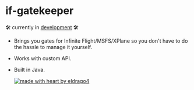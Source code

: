 # if-gatekeeper 
<p>🛠️ currently in <a href="https://github.com/eldrago4/if-gatekeeper/blob/772f2c8dc66f5cca08b7d7388639be6686081ed6/Progress.md">development</a> 🛠️</p>

- Brings you gates for Infinite Flight/MSFS/XPlane so you don't have to do the hassle to manage it yourself.
- Works with custom API.
- Built in Java.

  [![made with heart by eldrago4](https://img.shields.io/badge/made%20with%20%E2%99%A5%20by-eldrago4-ff1414.svg?style=flat-square)](https://github.com/eldrago4)
